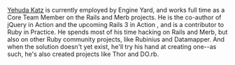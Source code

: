 [Yehuda Katz](http://yehudakatz.com/) is currently employed by Engine Yard, and works full time as a Core Team Member on the Rails and Merb projects. He is the co-author of jQuery in Action and the upcoming Rails 3 in Action , and is a contributor to Ruby in Practice. He spends most of his time hacking on Rails and Merb, but also on other Ruby community projects, like Rubinius and Datamapper. And when the solution doesn't yet exist, he'll try his hand at creating one--as such, he's also created projects like Thor and DO.rb.


